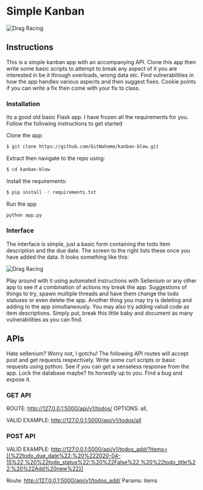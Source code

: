 # Simple Kanban
![Drag Racing](https://aktiasolutions.com/wp-content/uploads/2019/08/Kanban-Method-Kanban-Methodology-Basic-Featured-Image-AKTIA-Solutions.png)

## Instructions
This is a simple kanban app with an accompanying API. Clone this app then write some basic scripts to attempt to break any aspect of it you are interested in be it through overloads, wrong data etc. Find vulnerabilities in how the app handles various aspects and then suggest fixes. Cookie points if you can write a fix then come with your fix to class.

### Installation

Its a good old basic Flask app. I have frozen all the requirements for you. Follow the following instructions to get started

Clone the app:
```sh
$ git clone https://github.com/GitWahome/kanban-blow.git
```

Extract then navigate to the repo using:
```sh
$ cd kanban-blow
```

Install the requirements:
```sh
$ pip install -r requirements.txt
```
Run the app

```sh
python app.py
```
### Interface

The interface is simple, just a basic form containing the todo item description and the due date. The screen to the right lists these once you have added the data. It looks something like this:

![Drag Racing](https://i.ibb.co/CznZbwn/Screen-Shot-2020-04-19-at-2-30-25-PM.png)

Play around with it using automated instructions with Sellenium or any other app to see if a combination of actions my break the app. Suggestions of things to try, spawn multiple threads and have them change the todo statuses or even delete the app. Another thing you may try is deleting and adding to the app simultaneously. You may also try adding valud code as item descriptions. Simply put, break this little baby and document as many vulnerabilities as you can find.

## APIs

Hate sellenium? Worry not, I gotchu!
The following API routes will accept post and get requests respectively. Write some curl scripts or basic requests using python. See if you can get a senseless response from the app. Lock the database maybe? Its honestly up to you. Find a bug and expose it.
### GET API
ROUTE: http://127.0.0.1:5000/api/v1/todos/
OPTIONS: all, <int todo_item_id>

VALID EXAMPLE: http://127.0.0.1:5000/api/v1/todos/all

### POST API
VALID EXAMPLE: http://127.0.0.1:5000/api/v1/todos_add/?items=[{%22todo_due_date%22:%20%222020-04-15%22,%20%22todo_status%22:%20%22False%22,%20%22todo_title%22:%20%22Add%20new%22}]

Route: http://127.0.0.1:5000/api/v1/todos_add/
Params: items
